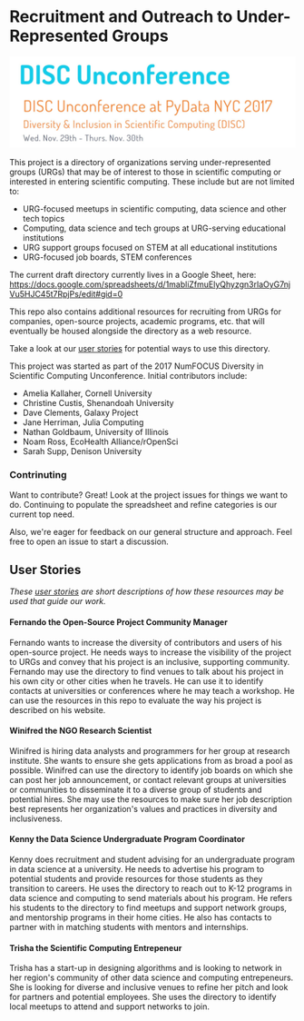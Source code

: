 # Recruitment and Outreach to Under-Represented Groups

![](disc_logo.jpg)

This project is a directory of organizations serving under-represented groups (URGs) that may be of interest to those in scientific computing or interested in entering scientific computing.  These include but are not limited to:

- URG-focused meetups in scientific computing, data science and other tech topics
- Computing, data science and tech groups at URG-serving educational institutions
- URG support groups focused on STEM at all educational institutions
- URG-focused job boards, STEM conferences

The current draft directory currently lives in a Google Sheet, here: https://docs.google.com/spreadsheets/d/1mabliZfmuElyQhyzgn3rlaOyG7njVu5HJC45t7RpjPs/edit#gid=0

This repo also contains additional resources for recruiting from URGs for companies, open-source projects, academic programs, etc. that will eventually be housed alongside the directory as a web resource.

Take a look at our [user stories](user-stories) for potential ways to use this directory.

This project was started as part of the 2017 NumFOCUS Diversity in Scientific Computing Unconference. Initial contributors include:

- Amelia Kallaher, Cornell University 
- Christine Custis, Shenandoah University
- Dave Clements, Galaxy Project
- Jane Herriman, Julia Computing
- Nathan Goldbaum, University of Illinois
- Noam Ross, EcoHealth Alliance/rOpenSci
- Sarah Supp, Denison University

### Contrinuting 

Want to contribute? Great! Look at the project issues for things we want to do.  Continuing to populate the spreadsheet and refine categories is our current top need.

Also, we're eager for feedback on our general structure and approach. Feel free to open an issue to start a discussion.

## User Stories

_These [user stories](https://en.wikipedia.org/wiki/User_story) are short descriptions of how these resources may be used that guide our work._

#### Fernando the Open-Source Project Community Manager

Fernando wants to increase the diversity of contributors and users of his open-source project.  He needs ways to increase the visibility of the project to URGs and convey that his project is an inclusive, supporting community.  Fernando may use the directory to find venues to talk about his project in his own city or other cities when he travels.  He can use it to identify contacts at universities or conferences where he may teach a workshop.  He can use the resources in this repo to evaluate the way his project is described on his website.

#### Winifred the NGO Research Scientist

Winifred is hiring data analysts and programmers for her group at research institute. She wants to ensure she gets applications from as broad a pool as possible. Winifred can use the directory to identify job boards on which she can post her job announcement, or contact relevant groups at universities or communities to disseminate it to a diverse group of students and potential hires.  She may use the resources to make sure her job description best represents her organization's values and practices in diversity and inclusiveness.

#### Kenny the Data Science Undergraduate Program Coordinator

Kenny does recruitment and student advising for an undergraduate program in data science at a university.  He needs to advertise his program to potential students and provide resources for those students as they transition to careers. He uses the directory to reach out to K-12 programs in data science and computing to send materials about his program. He refers his students to the directory to find meetups and support network groups, and mentorship programs in their home cities. He also has contacts to partner with in matching students with mentors and internships.

#### Trisha the Scientific Computing Entrepeneur

Trisha has a start-up in designing algorithms and is looking to network in her region's community of other data science and computing entrepeneurs. She is looking for diverse and inclusive venues to refine her pitch and look for partners and potential employees.  She uses the directory to identify local meetups to attend and support networks to join.

